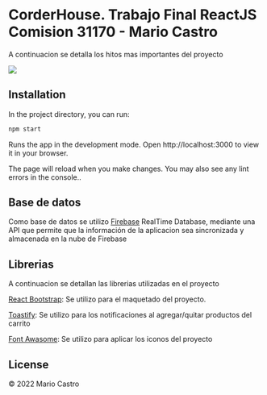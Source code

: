 # CorderHouse. Trabajo Final ReactJS Comision 31170  - Mario Castro
A continuacion se detalla los hitos mas importantes del proyecto

![](https://drive.google.com/file/d/1Fy0tbjs39T24YwazrulTbgaisuBE7UHr/view?usp=sharing)

## Installation

In the project directory, you can run:

```bash
npm start
```

Runs the app in the development mode.
Open http://localhost:3000 to view it in your browser.

The page will reload when you make changes.
You may also see any lint errors in the console..

## Base de datos

Como base de datos se utilizo [Firebase](https://firebase.google.com/?hl=es-419) RealTime Database, mediante una API que permite que la información de la aplicacion sea sincronizada y almacenada en la nube de Firebase


## Librerias
A continuacion se detallan las librerias utilizadas en el proyecto

[React Bootstrap](https://react-bootstrap.github.io/getting-started/introduction): Se utilizo para el maquetado del proyecto.

[Toastify](https://fkhadra.github.io/react-toastify/introduction): Se utilizo para los notificaciones al agregar/quitar productos del carrito

[Font Awasome](https://fontawesome.com/): Se utilizo para aplicar los iconos del proyecto

## License
© 2022 Mario Castro
